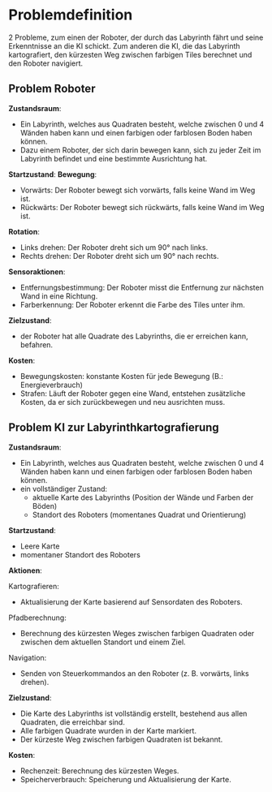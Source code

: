 # Problemdefinition

2 Probleme, zum einen der Roboter, der durch das Labyrinth fährt und seine Erkenntnisse an die KI schickt. 
Zum anderen die KI, die das Labyrinth kartografiert, den kürzesten Weg zwischen farbigen Tiles berechnet und den Roboter navigiert.

## Problem Roboter
**Zustandsraum**: 
 - Ein Labyrinth, welches aus Quadraten besteht, welche zwischen 0 und 4 Wänden haben kann und einen farbigen oder farblosen Boden haben können. 
 - Dazu einem Roboter, der sich darin bewegen kann, sich zu jeder Zeit im Labyrinth befindet und eine bestimmte Ausrichtung hat.

**Startzustand**:
**Bewegung**:
- Vorwärts: Der Roboter bewegt sich vorwärts, falls keine Wand im Weg ist.
- Rückwärts: Der Roboter bewegt sich rückwärts, falls keine Wand im Weg ist.

**Rotation**:
- Links drehen: Der Roboter dreht sich um 90° nach links.
- Rechts drehen: Der Roboter dreht sich um 90° nach rechts.

**Sensoraktionen**:
- Entfernungsbestimmung: Der Roboter misst die Entfernung zur nächsten Wand in eine Richtung.
- Farberkennung: Der Roboter erkennt die Farbe des Tiles unter ihm.

**Zielzustand**: 
- der Roboter hat alle Quadrate des Labyrinths, die er erreichen kann, befahren.

**Kosten**: 
- Bewegungskosten: konstante Kosten für jede Bewegung (B.: Energieverbrauch)
- Strafen: Läuft der Roboter gegen eine Wand, entstehen zusätzliche Kosten, da er sich zurückbewegen und neu ausrichten muss.

## Problem KI zur Labyrinthkartografierung
**Zustandsraum**: 
- Ein Labyrinth, welches aus Quadraten besteht, welche zwischen 0 und 4 Wänden haben kann und einen farbigen oder farblosen Boden haben können.
- ein vollständiger Zustand: 
  - aktuelle Karte des Labyrinths (Position der Wände und Farben der Böden)
  - Standort des Roboters (momentanes Quadrat und Orientierung)

**Startzustand**: 
- Leere Karte
- momentaner Standort des Roboters

**Aktionen**:

Kartografieren:
- Aktualisierung der Karte basierend auf Sensordaten des Roboters.

Pfadberechnung:
- Berechnung des kürzesten Weges zwischen farbigen Quadraten oder zwischen dem aktuellen Standort und einem Ziel.

Navigation:
- Senden von Steuerkommandos an den Roboter (z. B. vorwärts, links drehen).

**Zielzustand**: 
- Die Karte des Labyrinths ist vollständig erstellt, bestehend aus allen Quadraten, die erreichbar sind.
- Alle farbigen Quadrate wurden in der Karte markiert.
- Der kürzeste Weg zwischen farbigen Quadraten ist bekannt.

**Kosten**:
- Rechenzeit: Berechnung des kürzesten Weges.
- Speicherverbrauch: Speicherung und Aktualisierung der Karte.
